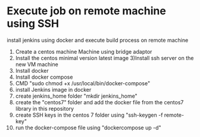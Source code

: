 # Execute job on remote machine using SSH
install jenkins using docker and execute build process on remote machine

1) Create  a centos machine Machine using bridge adaptor
2) Install the centos minimal version latest image
3)Install ssh server on the new VM machine
4) Install docker
5) Install docker compose
6) CMD "sudo chmod +x /usr/local/bin/docker-compose"
7) install Jenkins image in docker
8) create jenkins_home folder "mkdir jenkins_home"
9) create the "centos7" folder and add the docker file from the centos7 library in this repository
10) create SSH keys in the centos 7 folder using "ssh-keygen -f remote-key"
11) run the docker-compose file using "dockercompose up -d"
